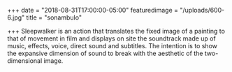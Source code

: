 +++
date = "2018-08-31T17:00:00-05:00"
featuredimage = "/uploads/600-6.jpg"
title = "sonambulo"

+++
Sleepwalker is an action that translates the fixed image of a painting to that of movement in film and displays on site the soundtrack made up of music, effects, voice, direct sound and subtitles. The intention is to show the expansive dimension of sound to break with the aesthetic of the two-dimensional image.